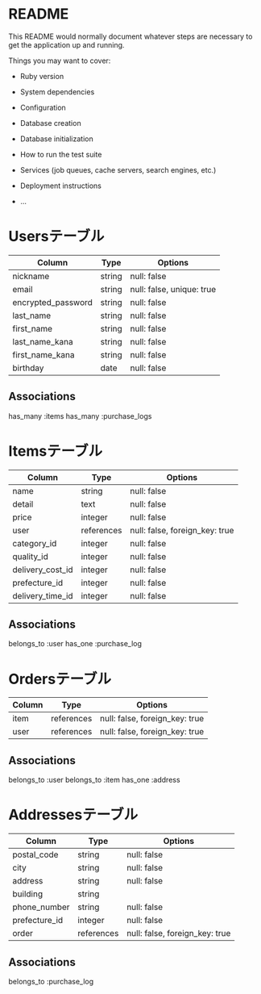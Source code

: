 # README

This README would normally document whatever steps are necessary to get the
application up and running.

Things you may want to cover:

* Ruby version

* System dependencies

* Configuration

* Database creation

* Database initialization

* How to run the test suite

* Services (job queues, cache servers, search engines, etc.)

* Deployment instructions

* ...

# Usersテーブル
|Column            |Type      |Options                  |
|------------------|----------|-------------------------|
|nickname          |string    |null: false              |
|email             |string    |null: false, unique: true|
|encrypted_password|string    |null: false              |
|last_name         |string    |null: false              |
|first_name        |string    |null: false              |
|last_name_kana    |string    |null: false              |
|first_name_kana   |string    |null: false              |
|birthday          |date      |null: false              |

## Associations
has_many :items
has_many :purchase_logs

# Itemsテーブル
|Column            |Type      |Options                       |
|------------------|----------|------------------------------|
|name              |string    |null: false                   |
|detail            |text      |null: false                   |
|price             |integer   |null: false                   |
|user              |references|null: false, foreign_key: true|
|category_id       |integer   |null: false                   |
|quality_id        |integer   |null: false                   |
|delivery_cost_id  |integer   |null: false                   |
|prefecture_id     |integer   |null: false                   |
|delivery_time_id  |integer   |null: false                   |

## Associations
belongs_to :user
has_one :purchase_log

# Ordersテーブル
|Column            |Type      |Options                       |
|------------------|----------|------------------------------|
|item              |references|null: false, foreign_key: true|
|user              |references|null: false, foreign_key: true|

## Associations
belongs_to :user
belongs_to :item
has_one :address

# Addressesテーブル
|Column            |Type      |Options                       |
|------------------|----------|------------------------------|
|postal_code       |string    |null: false                   |
|city              |string    |null: false                   |
|address           |string    |null: false                   |
|building          |string    |                              |
|phone_number      |string    |null: false                   |
|prefecture_id     |integer   |null: false                   |
|order             |references|null: false, foreign_key: true|

## Associations
belongs_to :purchase_log
